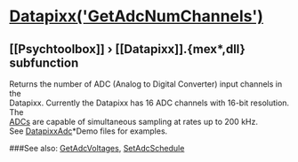 # [Datapixx('GetAdcNumChannels')](Datapixx-GetAdcNumChannels) 
## [[Psychtoolbox]] &#8250; [[Datapixx]].{mex*,dll} subfunction


Returns the number of ADC (Analog to Digital Converter) input channels in the  
Datapixx. Currently the Datapixx has 16 ADC channels with 16-bit resolution. The  
[ADCs](ADCs) are capable of simultaneous sampling at rates up to 200 kHz.  
See [DatapixxAdc](DatapixxAdc)\*Demo files for examples.  
  


###See also:
[GetAdcVoltages](Datapixx-GetAdcVoltages), [SetAdcSchedule](Datapixx-SetAdcSchedule)
